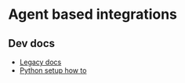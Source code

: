 # Agent based integrations

## Dev docs

* [Legacy docs](dev/legacy.md)
* [Python setup how to](dev/python.md)
